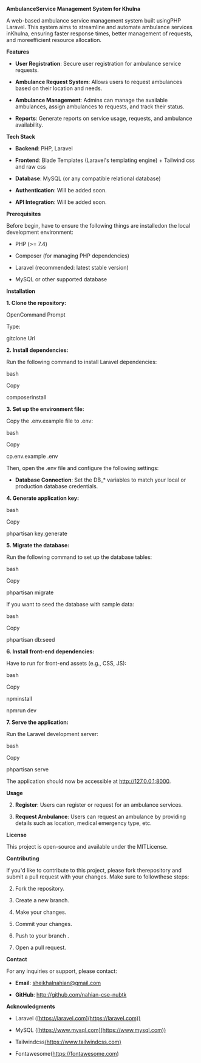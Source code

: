 **AmbulanceService Management System for Khulna**

A web-based ambulance service management system built usingPHP Laravel. This system aims to streamline and automate ambulance services inKhulna, ensuring faster response times, better management of requests, and moreefficient resource allocation.

**Features**

*   **User Registration**: Secure user registration for ambulance service requests.
    

*   **Ambulance Request System**: Allows users to request ambulances based on their location and needs.
    

*   **Ambulance Management**: Admins can manage the available ambulances, assign ambulances to requests, and track their status.
    

*   **Reports**: Generate reports on service usage, requests, and ambulance availability.
    

**Tech Stack**

*   **Backend**: PHP, Laravel
    

*   **Frontend**: Blade Templates (Laravel's templating engine) + Tailwind css and raw css
    

*   **Database**: MySQL (or any compatible relational database)
    

*   **Authentication**: Will be added soon.
    

*   **API Integration**: Will be added soon.
    

**Prerequisites**

Before begin, have to ensure the following things are installedon the local development environment:

*   PHP (>= 7.4)
    

*   Composer (for managing PHP dependencies)
    

*   Laravel (recommended: latest stable version)
    

*   MySQL or other supported database
    

**Installation**

**1\. Clone the repository:**

OpenCommand Prompt

Type:

gitclone Url

**2\. Install dependencies:**

Run the following command to install Laravel dependencies:

bash

Copy

composerinstall

**3\. Set up the environment file:**

Copy the .env.example file to .env:

bash

Copy

cp.env.example .env

Then, open the .env file and configure the following settings:

*   **Database Connection**: Set the DB\_\* variables to match your local or production database credentials.
    

**4\. Generate application key:**

bash

Copy

phpartisan key:generate

**5\. Migrate the database:**

Run the following command to set up the database tables:

bash

Copy

phpartisan migrate

If you want to seed the database with sample data:

bash

Copy

phpartisan db:seed

**6\. Install front-end dependencies:**

Have to run for front-end assets (e.g., CSS, JS):

bash

Copy

npminstall

npmrun dev

**7\. Serve the application:**

Run the Laravel development server:

bash

Copy

phpartisan serve

The application should now be accessible at http://127.0.0.1:8000.

**Usage**

2.  **Register**: Users can register or request for an ambulance services.
    

4.  **Request Ambulance**: Users can request an ambulance by providing details such as location, medical emergency type, etc.
    

**License**

This project is open-source and available under the MITLicense.

**Contributing**

If you'd like to contribute to this project, please fork therepository and submit a pull request with your changes. Make sure to followthese steps:

2.  Fork the repository.
    

4.  Create a new branch.
    

6.  Make your changes.
    

8.  Commit your changes.
    

10.  Push to your branch .
    

12.  Open a pull request.
    

**Contact**

For any inquiries or support, please contact:

*   **Email**: sheikhalnahian@gmail.com
    

*   **GitHub**: http://github.com/nahian-cse-nubtk
    

**Acknowledgments**

*   Laravel ([https://laravel.com](https://laravel.com))
    

*   MySQL ([https://www.mysql.com](https://www.mysql.com))
    

*   Tailwindcss[(https://www.tailwindcss.com)]((https:/www.tailwindcss.com))
    

*   Fontawesome(https://fontawesome.com)